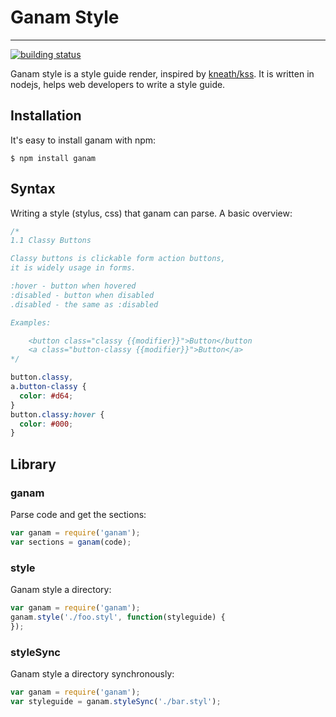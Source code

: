 # Ganam Style

-------------

[![building status](https://secure.travis-ci.org/lepture/ganam.png?branch=master)](https://travis-ci.org/lepture/ganam)


Ganam style is a style guide render, inspired by [kneath/kss](https://github.com/kneath/kss).
It is written in nodejs, helps web developers to write a style guide.


## Installation

It's easy to install ganam with npm:

```
$ npm install ganam
```

## Syntax

Writing a style (stylus, css) that ganam can parse. A basic overview:

```css
/*
1.1 Classy Buttons

Classy buttons is clickable form action buttons,
it is widely usage in forms.

:hover - button when hovered
:disabled - button when disabled
.disabled - the same as :disabled

Examples:

    <button class="classy {{modifier}}">Button</button
    <a class="button-classy {{modifier}}">Button</a>
*/

button.classy,
a.button-classy {
  color: #d64;
}
button.classy:hover {
  color: #000;
}
```


## Library

### ganam

Parse code and get the sections:

```javascript
var ganam = require('ganam');
var sections = ganam(code);
```

### style

Ganam style a directory:

```javascript
var ganam = require('ganam');
ganam.style('./foo.styl', function(styleguide) {
});
```

### styleSync

Ganam style a directory synchronously:

```javascript
var ganam = require('ganam');
var styleguide = ganam.styleSync('./bar.styl');
```
